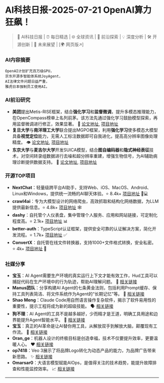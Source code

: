 
# AI科技日报-2025-07-21 OpenAI算力狂飙！
> 🤖 AI科技日报 | ⏰ 每日精选 | 🌐 全球资讯 | 🔬 前沿探索 | 💡 深度分析 | 🛠️ 开源创新 | 🚀 未来展望 | [🌍 网页版↗️]
### **AI内容摘要**
```
OpenAI计划扩充百万级GPU，
京东开源多智能体系统JoyAgent，
AI法律文件问题日益严重，
雅虎日本强制员工使用AI。
```
### AI前沿研究
*   **美团**提出Metis-RISE框架，结合**强化学习**和**监督微调**，提升多模态推理能力，在OpenCompass榜单上名列前茅。该方法先通过强化学习鼓励模型探索，再用监督微调进行修正，效果显著。 🚀 [论文地址](https://arxiv.org/pdf/2506.13056), [项目地址](https://github.com/MM-Thinking/Metis-RISE)
*   **复旦大学**与**南洋理工大学**联合提出MGPO框架，利用**强化学习**使多模态大模型具备**视觉定位**能力，无需人工标注数据即可自我进化，提高高分辨率图像处理精度。 👁️ [论文地址](https://arxiv.org/abs/2507.05920), [项目地址](https://github.com/EvolvingLMMs-Lab/MGPO)
*   **东京大学**与**麦吉尔大学**开发SUICA模型，结合**图自编码器**和**隐式神经表征**技术，对空间转录组数据进行去噪和超分辨率重建，增强生物信号，为AI辅助病理诊断提供数据支持。 🧬 [论文地址](https://openreview.net/pdf?id=XWC7JXHXvo), [项目地址](https://github.com/Szym29/SUICA)
### 开源TOP项目
*   **NextChat**：轻量级跨平台AI助手，支持Web、iOS、MacOS、Android、Linux和Windows，提供统一流畅的AI聊天体验。⭐ 8.4k+ [项目地址](https://github.com/ChatGPTNextWeb/NextChat) 📱💻
*   **crawl4ai**：专为大模型设计的网络爬虫，高效抓取和结构化网络数据，为LLM提供最新信息。⭐ 4.8k+ [项目地址](https://github.com/unclecode/crawl4ai) 🕸️
*   **dashy**：自托管个人仪表盘，集中管理个人服务、应用和网站链接，可定制化程度高。⭐ 2.1k+ [项目地址](https://github.com/Lissy93/dashy) 📊
*   **better-auth**：TypeScript认证框架，提供安全可靠的认证解决方案，简化开发流程。⭐ 1.7k+ [项目地址](https://github.com/better-auth/better-auth) ✅
*   **ConvertX**：自托管在线文件转换器，支持1000+文件格式转换，安全私密。⭐ 4k+ [项目地址](https://github.com/C4illin/ConvertX) 🔄
### 社媒分享
*   **宝玉**：AI Agent需要生产环境的真实运行上下文才能有效工作，Hud工具可以捕捉代码在生产环境中的行为轨迹，帮助AI理解问题。 👻 [相关链接](https://x.com/dotey/status/1947394080100540847)
*   **Manus团队**：分享构建AI Agent的七条黄金法则，包括利用Prompt缓存、保持工具列表简洁、将文件系统作为Agent的“长期记忆”等。 📜 [相关链接](https://x.com/dotey/status/1947084839221370921)
*   **Shao Meng**：Claude Code用自然语言操作复杂软件，揭示了软件易用性的重要性，提示工程将成为新的超级技能。 🗣️ [相关链接](https://x.com/shao__meng/status/1947083943939113438)
*   **狗不理**：AI Agent的工具不是越多越好，少而精才是王道，明确工具用途和边界能提升Agent智能水平。 🤔 [相关链接](https://x.com/wwwgoubuli/status/1946961001611760024)
*   **宝玉**：真正的AI革命是让AI替你用工具，从解放双手到解放大脑，颠覆现有工作流。 🤖 [相关链接](https://x.com/dotey/status/1946992313982398573)
*   **Oran_ge**：机器人设计的终极目标是创造幸福，技术不仅要提升效率，更要温暖人心。 ❤️ [相关链接](https://x.com/oran_ge/status/1947267177637449785)
*   **op7418**：Veo 3展示了将品牌Logo转化为动态产品的能力，为品牌广告带来新思路。 ✨ [相关链接](https://x.com/op7418/status/1947136935648219329)
*   **Omarsar0**：大语言模型赋能AIOps，是值得关注的技术趋势，能提升故障排查和性能监控效率。 📈 [相关链接](https://x.com/omarsar0/status/1946997290717307225)
---
